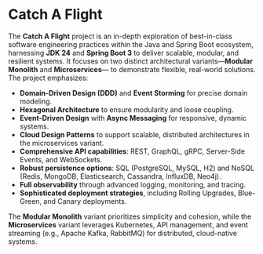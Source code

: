 # Catch A Flight

The **Catch A Flight** project is an in-depth exploration of best-in-class software engineering practices within 
the Java and Spring Boot ecosystem, harnessing **JDK 24** and **Spring Boot 3** to deliver scalable, modular, 
and resilient systems. It focuses on two distinct architectural variants—**Modular Monolith** and **Microservices**—
to demonstrate flexible, real-world solutions. The project emphasizes:

- **Domain-Driven Design (DDD)** and **Event Storming** for precise domain modeling.
- **Hexagonal Architecture** to ensure modularity and loose coupling.
- **Event-Driven Design** with **Async Messaging** for responsive, dynamic systems.
- **Cloud Design Patterns** to support scalable, distributed architectures in the microservices variant.
- **Comprehensive API capabilities**: REST, GraphQL, gRPC, Server-Side Events, and WebSockets.
- **Robust persistence options**: SQL (PostgreSQL, MySQL, H2) and NoSQL (Redis, MongoDB, Elasticsearch, Cassandra, InfluxDB, Neo4j).
- **Full observability** through advanced logging, monitoring, and tracing.
- **Sophisticated deployment strategies**, including Rolling Upgrades, Blue-Green, and Canary deployments.

The **Modular Monolith** variant prioritizes simplicity and cohesion, while the **Microservices** variant leverages 
Kubernetes, API management, and event streaming (e.g., Apache Kafka, RabbitMQ) for distributed, cloud-native systems.
